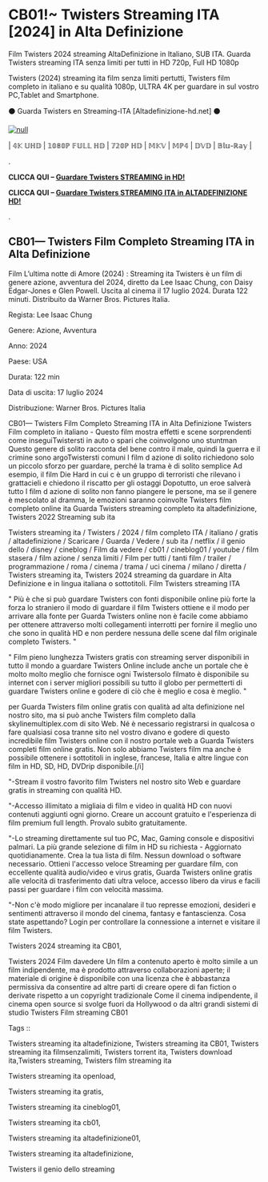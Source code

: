 # CB01!~ Twisters Streaming ITA [2024] in Alta Definizione

Film Twisters 2024 streaming AltaDefinizione in Italiano, SUB ITA. Guarda Twisters streaming ITA senza limiti per tutti in HD 720p, Full HD 1080p

Twisters (2024) streaming ita film senza limiti pertutti, Twisters film completo in italiano e su qualità 1080p, ULTRA 4K per guardare in sul vostro PC,Tablet and Smartphone.

⚫ Guarda Twisters en Streaming-ITA [Altadefinizione-hd.net] ⚫

[![null](https://static.wixstatic.com/media/855a25_043b5abeb4ae4d35ac003198e7fe56ed~mv2.gif)](https://t.co/ZUZd0j4to6)

| 𝟜𝕂 𝕌ℍ𝔻 | 𝟙𝟘𝟠𝟘ℙ 𝔽𝕌𝕃𝕃 ℍ𝔻 | 𝟟𝟚𝟘ℙ ℍ𝔻 | 𝕄𝕂𝕍 | 𝕄ℙ𝟜 | 𝔻𝕍𝔻 | 𝔹𝕝𝕦-ℝ𝕒𝕪 |

.

**CLICCA QUI –  [Guardare Twisters STREAMING in HD!](https://t.co/ZUZd0j4to6)**


**CLICCA QUI –  [Guardare Twisters STREAMING ITA in ALTADEFINIZIONE HD!](https://t.co/ZUZd0j4to6)**

.

## CB01— Twisters Film Completo Streaming ITA in Alta Definizione

Film L’ultima notte di Amore (2024) : Streaming ita Twisters è un film di genere azione, avventura del 2024, diretto da Lee Isaac Chung, con Daisy Edgar-Jones e Glen Powell. Uscita al cinema il 17 luglio 2024. Durata 122 minuti. Distribuito da Warner Bros. Pictures Italia.

Regista: Lee Isaac Chung

Genere: Azione, Avventura

Anno: 2024

Paese: USA

Durata: 122 min

Data di uscita: 17 luglio 2024

Distribuzione: Warner Bros. Pictures Italia

CB01— Twisters Film Completo Streaming ITA in Alta Definizione Twisters Film completo in italiano - Questo film mostra effetti e scene sorprendenti come inseguiTwistersti in auto o spari che coinvolgono uno stuntman Questo genere di solito racconta del bene contro il male, quindi la guerra e il crimine sono argoTwistersti comuni I film d azione di solito richiedono solo un piccolo sforzo per guardare, perché la trama è di solito semplice Ad esempio, il film Die Hard in cui c è un gruppo di terroristi che rilevano i grattacieli e chiedono il riscatto per gli ostaggi Dopotutto, un eroe salverà tutto I film d azione di solito non fanno piangere le persone, ma se il genere è mescolato al dramma, le emozioni saranno coinvolte Twisters film completo online ita Guarda Twisters streaming completo ita altadefinizione, Twisters 2022 Streaming sub ita

Twisters streaming ita / Twisters / 2024 / film completo ITA / italiano / gratis / altadefinizione / Scaricare / Guarda / Vedere / sub ita / netflix / il genio dello / disney / cineblog / Film da vedere / cb01 / cineblog01 / youtube / film stasera / film azione / senza limiti / Film per tutti / tanti film / trailer / programmazione / roma / cinema / trama / uci cinema / milano / diretta / Twisters streaming ita, Twisters 2024 streaming da guardare in Alta Definizione e in lingua italiana o sottotitoli. Film Twisters streaming ITA


" Più è che si può guardare Twisters con fonti disponibile online più forte la forza lo straniero il modo di guardare il film Twisters ottiene e il modo per arrivare alla fonte per Guarda Twisters online non è facile come abbiamo per ottenere attraverso molti collegamenti interrotti per fornire il meglio uno che sono in qualità HD e non perdere nessuna delle scene dal film originale completo Twisters. "


" Film pieno lunghezza Twisters gratis con streaming server disponibili in tutto il mondo a guardare Twisters Online include anche un portale che è molto molto meglio che fornisce ogni Twistersolo filmato è disponibile su internet con i server migliori possibili su tutto il globo per permetterti di guardare Twisters online e godere di ciò che è meglio e cosa è meglio. "

per Guarda Twisters film online gratis con qualità ad alta definizione nel nostro sito, ma si può anche Twisters film completo dalla skylinemultiplex.com di sito Web. Né è necessario registrarsi in qualcosa o fare qualsiasi cosa tranne sito nel vostro divano e godere di questo incredibile film Twisters online con il nostro portale web a Guarda Twisters completi film online gratis. Non solo abbiamo Twisters film ma anche è possibile ottenere i sottotitoli in inglese, francese, Italia e altre lingue con film in HD, SD, HD, DVDrip disponibile.[/i]

"-Stream il vostro favorito film Twisters nel nostro sito Web e guardare gratis in streaming con qualità HD.

"-Accesso illimitato a migliaia di film e video in qualità HD con nuovi contenuti aggiunti ogni giorno. Creare un account gratuito e l'esperienza di film premium full length. Provalo subito gratuitamente.

"-Lo streaming direttamente sul tuo PC, Mac, Gaming console e dispositivi palmari. La più grande selezione di film in HD su richiesta - Aggiornato quotidianamente. Crea la tua lista di film. Nessun download o software necessario. Ottieni l'accesso veloce Streaming per guardare film, con eccellente qualità audio/video e virus gratis, Guarda Twisters online gratis alle velocità di trasferimento dati ultra veloce, accesso libero da virus e facili passi per guardare i film con velocità massima.

"-Non c'è modo migliore per incanalare il tuo represse emozioni, desideri e sentimenti attraverso il mondo del cinema, fantasy e fantascienza. Cosa state aspettando? Login per controllare la connessione a internet e visitare il film Twisters.

Twisters 2024 streaming ita CB01,
 
Twisters 2024 Film davedere Un film a contenuto aperto è molto simile a un film indipendente, ma è prodotto attraverso collaborazioni aperte; il materiale di origine è disponibile con una licenza che è abbastanza permissiva da consentire ad altre parti di creare opere di fan fiction o derivate rispetto a un copyright tradizionale Come il cinema indipendente, il cinema open source si svolge fuori da Hollywood o da altri grandi sistemi di studio Twisters Film streaming CB01

Tags ::

Twisters streaming ita altadefinizione, Twisters streaming ita CB01, Twisters streaming ita filmsenzalimiti, Twisters torrent ita, Twisters download ita,Twisters streaming, Twisters film streaming ita

Twisters streaming ita openload,

Twisters streaming ita gratis,

Twisters streaming ita cineblog01,

Twisters streaming ita cb01,

Twisters streaming ita altadefinizione01,

Twisters streaming ita altadefinizione, 

Twisters il genio dello streaming


